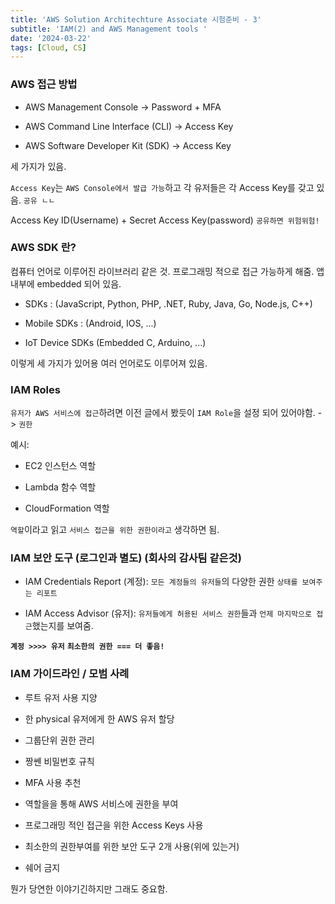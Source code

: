 ```yaml
---
title: 'AWS Solution Architechture Associate 시험준비 - 3'
subtitle: 'IAM(2) and AWS Management tools '
date: '2024-03-22'
tags: [Cloud, CS]
---
```


### AWS 접근 방법

- AWS Management Console -> Password + MFA

- AWS Command Line Interface (CLI) -> Access Key 

- AWS Software Developer Kit (SDK) -> Access Key

세 가지가 있음.

`Access Key`는 `AWS Console에서 발급 가능`하고 각 유저들은 각 Access Key를 갖고 있음. `공유 ㄴㄴ`

Access Key ID(Username) + Secret Access Key(password) `공유하면 위험위험!`

### AWS SDK 란?

컴퓨터 언어로 이루어진 라이브러리 같은 것. 프로그래밍 적으로 접근 가능하게 해줌. 앱 내부에 embedded 되어 있음.

- SDKs : (JavaScript, Python, PHP, .NET, Ruby, Java, Go, Node.js, C++)

- Mobile SDKs : (Android, IOS, ...)

- IoT Device SDKs (Embedded C, Arduino, ...) 

이렇게 세 가지가 있어용 여러 언어로도 이루어져 있음.

### IAM Roles 

`유저가 AWS 서비스에 접근`하려면 이전 글에서 봤듯이 `IAM Role`을 설정 되어 있어야함. -> `권한`

예시: 
- EC2 인스턴스 역할

- Lambda 함수 역할

- CloudFormation 역할

`역할`이라고 읽고 `서비스 접근을 위한 권한이라고` 생각하면 됨.

### IAM 보안 도구 (로그인과 별도) (회사의 감사팀 같은것)

- IAM Credentials Report (계정): `모든 계정들의 유저들`의 다양한 권한 `상태를 보여주는 리포트`

- IAM Access Advisor (유저): `유저들에게 허용된 서비스 권한`들과 `언제 마지막으로 접근`했는지를 보여줌. 


**`계정 >>>> 유저`**
**`최소한의 권한 === 더 좋음!`**

### IAM 가이드라인 / 모범 사례

- 루트 유저 사용 지양

- 한 physical 유저에게 한 AWS 유저 할당

- 그룹단위 권한 관리

- 짱쎈 비밀번호 규칙

- MFA 사용 추천

- 역할을을 통해 AWS 서비스에 권한을 부여

- 프로그래밍 적인 접근을 위한 Access Keys 사용 

- 최소한의 권한부여를 위한 보안 도구 2개 사용(위에 있는거)

- 쉐어 금지

뭔가 당연한 이야기긴하지만 그래도 중요함.